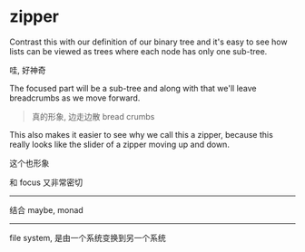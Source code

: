 # zipper

Contrast this with our definition of our binary tree and it's easy to see how lists can be viewed as trees where each node has only one sub-tree.

哇, 好神奇

The focused part will be a sub-tree and along with that we'll leave breadcrumbs as we move forward.

> 真的形象, 边走边散 bread crumbs

This also makes it easier to see why we call this a zipper, because this really looks like the slider of a zipper moving up and down.

这个也形象

和 focus 又非常密切

---

结合 maybe, monad

---

file system, 是由一个系统变换到另一个系统
